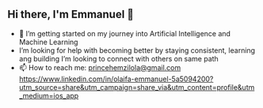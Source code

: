 ## Hi there, I'm Emmanuel 👋



- 🔭 I’m getting started on my journey into Artificial Intelligence and Machine Learning
- I’m looking for help with becoming better by staying consistent, learning ang building
 I’m looking to connect with others on same path
- 📫 How to reach me: 
princehemzilola@gmail.com
https://www.linkedin.com/in/olaifa-emmanuel-5a5094200?utm_source=share&utm_campaign=share_via&utm_content=profile&utm_medium=ios_app



